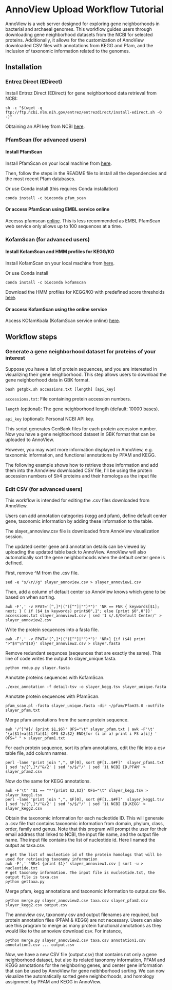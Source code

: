 
# AnnoView Upload Workflow Tutorial

AnnoView is a web server designed for exploring gene neighborhoods in bacterial and archaeal genomes. This workflow guides users through downloading gene neighborhood datasets from the NCBI for selected proteins. Additionally, it allows for the customization of AnnoView downloaded CSV files with annotations from KEGG and Pfam, and the inclusion of taxonomic information related to the genomes. 

## Installation

### Entrez Direct (EDirect)

Install Entrez Direct (EDirect) for gene neighborhood data retrieval from NCBI:

```
sh -c "$(wget -q ftp://ftp.ncbi.nlm.nih.gov/entrez/entrezdirect/install-edirect.sh -O -)"
```

Obtaining an API key from NCBI [here](https://ncbiinsights.ncbi.nlm.nih.gov/2017/11/02/new-api-keys-for-the-e-utilities/).

### PfamScan (for advanced users)

#### Install PfamScan 

Install PfamScan on your local machine from [here](http://ftp.ebi.ac.uk/pub/databases/Pfam/Tools/).

Then, follow the steps in the README file to install all the dependencies and the most recent Pfam databases.

Or use Conda install (this requires Conda installation)

```
conda install -c bioconda pfam_scan
```

#### Or access PfamScan using EMBL service online

Accesss pfamscan [online](https://www.ebi.ac.uk/Tools/pfa/pfamscan/). This is less recommended as EMBL PfamScan web service only allows up to 100 sequences at a time.

### KofamScan (for advanced users)

#### Install KofamScan and HMM profiles for KEGG/KO

Install KofamScan on your local machine from [here](https://www.genome.jp/ftp/tools/kofam_scan/).

Or use Conda install

```
conda install -c bioconda kofamscan
```

Download the HMM profiles for KEGG/KO with predefined score thresholds [here](https://www.genome.jp/ftp/db/kofam/).

#### Or access KofamScan using the online service

Access KOfamKoala (KofamScan service online) [here](https://www.genome.jp/tools/kofamkoala/).

## Workflow steps

### Generate a gene neighborhood dataset for proteins of your interest

Suppose you have a list of protein sequences, and you are interested in visualizing their gene neighborhood. This step allows users to download the gene neighborhood data in GBK format. 

```
bash getgbk.sh accessions.txt [length] [api_key]
```

`accessions.txt`: File containing protein accession numbers.

`length` (optional): The gene neighborhood length (default: 10000 bases).

`api_key` (optional): Personal NCBI API key.

This script generates GenBank files for each protein accession number. Now you have a gene neighborhood dataset in GBK format that can be uploaded to AnnoView.

However, you may want more information displayed in AnnoView, e.g. taxonomic information, and functional annotations by PFAM and KEGG.

The following example shows how to retrieve those information and add them into the AnnoView downloaded CSV file, I'll be using the protein accession numbers of Slr4 proteins and their homologs as the input file

### Edit CSV (for advanced users)
This workflow is intended for editing the .csv files downloaded from AnnoView.

Users can add annotation categories (kegg and pfam), define default center gene, taxonomic information by adding these information to the table.

The slayer_annoview.csv file is downloaded from AnnoView visualization session. 

The updated center gene and annotation details can be viewed by uploading the updated table back to AnnoView. AnnoView will also automatically sort the gene neighborhoods when the default center gene is defined.

First, remove ^M from the .csv file. 

```
sed -e "s/\r//g" slayer_annoview.csv > slayer_annoview1.csv
```

Then, add a column of default center so AnnoView knows which gene to be based on when sorting.

```
awk -F',' -v FPAT='[^,]*|("([^"]|"")*")' 'NR == FNR { keywords[$1]; next; } { if ($4 in keywords) print$0",1"; else {print $0",0"}}' accessions.txt slayer_annoview1.csv | sed '1 s/.$/Default Center/' > slayer_annoview2.csv
```

Write the protein sequences into a fasta file.

```
awk -F',' -v FPAT='[^,]*|("([^"]|"")*")' 'NR>1 {if ($4) print ">"$4"\n"$10}' slayer_annoview2.csv > slayer.fasta
```

Remove redundant sequnces (seqeunces that are exactly the same). This line of code writes the output to slayer_unique.fasta.

```
python rmdup.py slayer.fasta
```

Annotate proteins sequences with KofamScan.

```
./exec_annotation -f detail-tsv -o slayer_kegg.tsv slayer_unique.fasta
```

Annotate protein sequences with PfamScan.

```
pfam_scan.pl -fasta slayer_unique.fasta -dir ~/pfam/Pfam35.0 -outfile slayer_pfam.txt
```

Merge pfam annotations from the same protein sequence.

```
awk '/^[^#]/ {print $1,$6}' OFS="\t" slayer_pfam.txt | awk -F'\t' '{a[$1]=a[$1]?a[$1] OFS $2:$2} END{for (i in a) print i FS a[i]} ' OFS=" " > slayer_pfam1.txt
```

For each protein sequence, sort its pfam annotations, edit the file into a csv table file, add column names.

```
perl -lane 'print join ",", $F[0], sort @F[1..$#F]'  slayer_pfam1.txt | sed 's/[^,]*/"&/2' | sed 's/$/"/' | sed '1i NCBI ID,PFAM' > slayer_pfam2.csv
```

Now do the same for KEGG annotations.

```
awk -F'\t' '$1 == "*"{print $2,$3}' OFS="\t" slayer_kegg.tsv > slayer_kegg1.tsv
perl -lane 'print join ",", $F[0], sort @F[1..$#F]'  slayer_kegg1.tsv | sed 's/[^,]*/"&/2' | sed 's/$/"/' | sed '1i NCBI ID,KEGG' > slayer_kegg2.csv
```

Obtain the taxonomic information for each nucleotide ID. This will generate a .csv file that contains taxonomic information from domain, phylum, class, order, family and genus. Note that this program will prompt the user for their email address that linked to NCBI, the input file name, and the output file name. The input file contains the list of nucleotide id. Here I named the output as taxa.csv.

```
# get the list of nucleotide id of the protein homologs that will be used for retrieving taxonomy information
awk -F',' 'NR>1 {print $1}' slayer_annoview1.csv | sort -u > nucleotide.txt
# get taxonomy information. The input file is nucleotide.txt, the output file is taxa.csv
python gettaxa.py
```

Merge pfam, kegg annotations and taxonomic information to output.csv file.

```
python merge.py slayer_annoview2.csv taxa.csv slayer_pfam2.csv slayer_kegg2.csv output.csv
```

The annoview csv, taxonomy csv and output filenames are required, but protein annotation files (PFAM & KEGG) are not necessary. Users can also use this program to merge as many protein functional annotations as they would like to the annoview download csv. For instance,

```
python merge.py slayer_annoview2.csv taxa.csv annotation1.csv annotation2.csv ... output.csv
```

Now, we have a new CSV file (output.csv) that contains not only a gene neighborhood dataset, but also its related taxonomy information, PFAM and KEGG annotations for the neighboring genes, and center gene information that can be used by AnnoView for gene neibhborhood sorting. We can now visualize the automatically sorted gene neighborhoods, and homology assignment by PFAM and KEGG in AnnoView.
